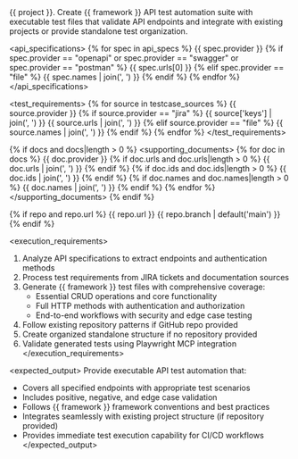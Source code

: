 <task>
{{ project }}. Create {{ framework }} API test automation suite with executable test files that validate API endpoints and integrate with existing projects or provide standalone test organization.
</task>

<api_specifications>
{% for spec in api_specs %}
<source>
<provider>{{ spec.provider }}</provider>
{% if spec.provider == "openapi" or spec.provider == "swagger" or spec.provider == "postman" %}
<url>{{ spec.urls[0] }}</url>
{% elif spec.provider == "file" %}
<files>{{ spec.names | join(', ') }}</files>
{% endif %}
</source>
{% endfor %}
</api_specifications>

<test_requirements>
{% for source in testcase_sources %}
<source>
<provider>{{ source.provider }}</provider>
{% if source.provider == "jira" %}
<keys>{{ source['keys'] | join(', ') }}</keys>
<urls>{{ source.urls | join(', ') }}</urls>
{% elif source.provider == "file" %}
<files>{{ source.names | join(', ') }}</files>
{% endif %}
</source>
{% endfor %}
</test_requirements>

{% if docs and docs|length > 0 %}
<supporting_documents>
{% for doc in docs %}
<document>
<provider>{{ doc.provider }}</provider>
{% if doc.urls and doc.urls|length > 0 %}
<urls>{{ doc.urls | join(', ') }}</urls>
{% endif %}
{% if doc.ids and doc.ids|length > 0 %}
<ids>{{ doc.ids | join(', ') }}</ids>
{% endif %}
{% if doc.names and doc.names|length > 0 %}
<files>{{ doc.names | join(', ') }}</files>
{% endif %}
</document>
{% endfor %}
</supporting_documents>
{% endif %}

{% if repo and repo.url %}
<repository>
<url>{{ repo.url }}</url>
<branch>{{ repo.branch | default('main') }}</branch>
</repository>
{% endif %}

<execution_requirements>
1. Analyze API specifications to extract endpoints and authentication methods
2. Process test requirements from JIRA tickets and documentation sources
3. Generate {{ framework }} test files with comprehensive coverage:
   - Essential CRUD operations and core functionality
   - Full HTTP methods with authentication and authorization
   - End-to-end workflows with security and edge case testing
4. Follow existing repository patterns if GitHub repo provided
5. Create organized standalone structure if no repository provided
6. Validate generated tests using Playwright MCP integration
</execution_requirements>

<expected_output>
Provide executable API test automation that:
- Covers all specified endpoints with appropriate test scenarios
- Includes positive, negative, and edge case validation
- Follows {{ framework }} framework conventions and best practices
- Integrates seamlessly with existing project structure (if repository provided)
- Provides immediate test execution capability for CI/CD workflows
</expected_output>